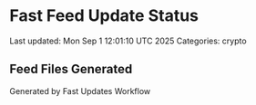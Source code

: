 # Fast Feed Update Status
Last updated: Mon Sep  1 12:01:10 UTC 2025
Categories: crypto

## Feed Files Generated

Generated by Fast Updates Workflow

